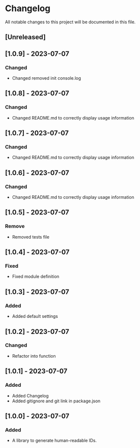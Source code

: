 # Changelog

All notable changes to this project will be documented in this file.

## [Unreleased]

## [1.0.9] - 2023-07-07

### Changed
- Changed removed init console.log
## [1.0.8] - 2023-07-07

### Changed
- Changed README.md to correctly display usage information
## [1.0.7] - 2023-07-07

### Changed
- Changed README.md to correctly display usage information
## [1.0.6] - 2023-07-07

### Changed
- Changed README.md to correctly display usage information
## [1.0.5] - 2023-07-07

### Remove
- Removed tests file
## [1.0.4] - 2023-07-07

### Fixed
- Fixed module definition
## [1.0.3] - 2023-07-07

### Added
- Added default settings
## [1.0.2] - 2023-07-07

### Changed
- Refactor into function
## [1.0.1] - 2023-07-07

### Added
- Added Changelog
- Added gitignore and git link in package.json

## [1.0.0] - 2023-07-07

### Added
- A library to generate human-readable IDs.